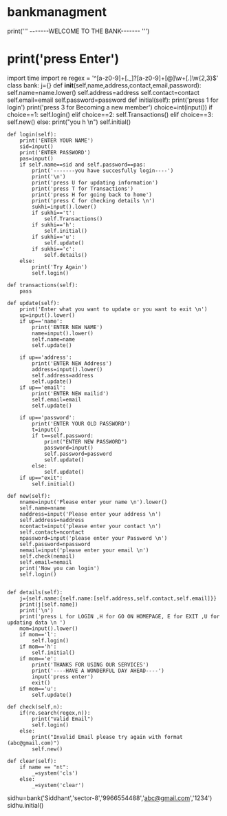 # bankmanagment
print('''										-------WELCOME TO THE BANK-------																							''')
# print('press Enter')
import time
import re
regex = '^[a-z0-9]+[\._]?[a-z0-9]+[@]\w+[.]\w{2,3}$'
class bank:
	j={}
	def __init__(self,name,address,contact,email,password):
		self.name=name.lower()
		self.address=address
		self.contact=contact
		self.email=email
		self.password=password
	def initial(self):
		print('press 1 for login')
		print('press 3 for Becoming a new member')
		choice=int(input())
		if choice==1:
			self.login()
		elif choice==2:
			self.Transactions()
		elif choice==3:
			self.new()
		else:
			print("you h \n")
			self.initial()

	def login(self):
		print('ENTER YOUR NAME')
		sid=input()
		print('ENTER PASSWORD')
		pas=input()
		if self.name==sid and self.password==pas:
			print('-------you have succesfully login----')
			print('\n')
			print('press U for updating information')
			print('press T for Transactions')
			print('press H for going back to home')
			print('press C for checking details \n')
			sukhi=input().lower()
			if sukhi=='t':
				self.Transactions()
			if sukhi=='h':
				self.initial()
			if sukhi=='u':
				self.update()
			if sukhi=='c':
				self.details()
		else:
			print('Try Again')
			self.login()
	
	def transactions(self):
		pass

	def update(self):
		print('Enter what you want to update or you want to exit \n')
		up=input().lower()
		if up=='name':
			print('ENTER NEW NAME')
			name=input().lower()
			self.name=name
			self.update()

		if up=='address':
			print('ENTER NEW Address')
			address=input().lower()
			self.address=address
			self.update()
		if up=='email':
			print('ENTER NEW mailid')
			self.email=email
			self.update()

		if up=='password':
			print('ENTER YOUR OLD PASSWORD')
			t=input()
			if t==self.password:
				print("ENTER NEW PASSWORD")
				password=input()
				self.password=password
				self.update()
			else:
				self.update()
		if up=="exit":
			self.initial()

	def new(self):
		nname=input('Please enter your name \n').lower()
		self.name=nname
		naddress=input('Please enter your address \n')
		self.address=naddress
		ncontact=input('please enter your contact \n')
		self.contact=ncontact
		npassword=input('please enter your Password \n')
		self.password=npassword
		nemail=input('please enter your email \n')
		self.check(nemail)
		self.email=nemail
		print('Now you can login')
		self.login()


	def details(self):
		j={self.name:{self.name:[self.address,self.contact,self.email]}}
		print(j[self.name])
		print('\n')
		print('press L for LOGIN ,H for GO ON HOMEPAGE, E for EXIT ,U for updating data \n ')
		mom=input().lower()
		if mom=='l':
			self.login()
		if mom=='h':
			self.initial()
		if mom=='e':
			print('THANKS FOR USING OUR SERVICES')
			print('----HAVE A WONDERFUL DAY AHEAD----')
			input('press enter')
			exit()
		if mom=='u':
			self.update()

	def check(self,n):  
	    if(re.search(regex,n)):  
	        print("Valid Email")
	        self.login()          
	    else:  
	        print("Invalid Email please try again with format (abc@gmail.com)") 
	        self.new() 
	        
    def clear(self):
		if name == "nt":
			_=system('cls')
		else:
			_=system('clear')

sidhu=bank('Siddhant','sector-8','9966554488','abc@gmail.com','1234')
sidhu.initial()
